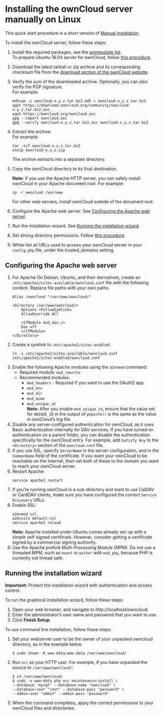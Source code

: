 Installing the ownCloud server manually on Linux
===

This quick start procedure is a short version of [Manual installation](https://doc.owncloud.org/server/10.4/admin_manual/installation/manual_installation.html).

To install the ownCloud server, follow these steps:

1. Install the required packages, see the [prerequisite list](https://doc.owncloud.org/server/10.4/admin_manual/installation/manual_installation.html#prerequisites).   
To prepare Ubuntu 18.04 server for ownCloud, follow [this procedure](https://doc.owncloud.org/server/10.4/admin_manual/installation/server_prep_ubuntu_18.04.html).
2. Download the latest tarball or zip archive and its corresponding checksum file from the [download section of the ownCloud website](https://owncloud.org/download/#owncloud-server).
3. Verify the sum of the downloaded archive. Optionally, you can also verify the PGP signature.   
For example:
   ```
   md5sum -c owncloud-x.y.z.tar.bz2.md5 < owncloud-x.y.z.tar.bz2
   wget https://download.owncloud.org/community/owncloud-x.y.z.tar.bz2.asc
   wget https://owncloud.org/owncloud.asc
   gpg --import owncloud.asc
   gpg --verify owncloud-x.y.z.tar.bz2.asc owncloud-x.y.z.tar.bz2
   ```
4. Extract the archive.  
    For example:
    ```
    tar -xjf owncloud-x.y.z.tar.bz2
    unzip owncloud-x.y.z.zip
    ```
    The archive extracts into a separate directory.
5. Copy the ownCloud directory to its final destination.

    **Note:** If you use the Apache HTTP server, you can safely install ownCloud in your Apache document root. For example:
    ```
    cp -r owncloud /var/www
    ```
    For other web servers, install ownCloud outside of the document root.
6. Configure the Apache web server. See [Configuring the Apache web server](#Configuring-the-Apache-web-server). 
7. Run the installation wizard. See [Running the installation wizard](#running-the-installation-wizard).  
8. Set strong directory permissions. Follow [this procedure](https://doc.owncloud.org/server/10.4/admin_manual/installation/installation_wizard.html#post-installation-steps).
9. White-list all URLs used to access your ownCloud server in your `config.php` file, under the trusted_domains setting.

## Configuring the Apache web server

1. For Apache On Debian, Ubuntu, and their derivatives, create an `/etc/apache2/sites-available/owncloud.conf` file with the following content. Replace file paths with your own paths.
    ```
    Alias /owncloud "/var/www/owncloud/"

    <Directory /var/www/owncloud/>
        Options +FollowSymlinks
        AllowOverride All
    
        <IfModule mod_dav.c>
        Dav off
        </IfModule>
    </Directory>
    ```
2. Create a symlink to `/etc/apache2/sites-enabled`:
     ```
     ln -s /etc/apache2/sites-available/owncloud.conf /etc/apache2/sites-enabled/owncloud.conf
     ```
3. Enable the following Apache modules using the `a2enmod` command:
     * Required module: `mod_rewrite`
     * Recommended modules:
       * `mod_headers` - Required if you want to use the OAuth2 app.
       * `mod_env`
       * `mod_dir`
       * `mod_mime`
       * `mod_unique_id`   
         **Note:** After you enable `mod_unique_id`, ensure that the value set for `UNIQUE_ID` in the output of `phpinfo()` is the same as the value in ownCloud’s log file. 
4. Disable any server-configured authentication for ownCloud, as it uses Basic authentication internally for DAV services. If you have turned on authentication on a parent folder, you can disable the authentication specifically for the ownCloud entry. For example, add `Satisfy Any` to the `<Directory>` section of the `owncloud.conf` file.
5. If you use SSL, specify `ServerName` in the server configuration, and in the `CommonName` field of the certificate. If you want your ownCloud to be reachable on the Internet, then set both of these to the domain you want to reach your ownCloud server.
6. Restart Apache:
     ```
     service apache2 restart
     ```
7. If you’re running ownCloud in a sub-directory and want to use CalDAV or CardDAV clients, make sure you have configured the correct `Service Discovery` URLs.
8. Enable SSL:
     ```
     a2enmod ssl
     a2ensite default-ssl
     service apache2 reload
     ```
     **Note:** Apache installed under Ubuntu comes already set-up with a simple self-signed certificate. However, consider getting a certificate signed by a commercial signing authority.
9. Use the Apache prefork Multi-Processing Module (MPM). Do not use a threaded MPM, such as `event` or `worker` with `mod_php`, because PHP is currently not thread safe.

## Running the installation wizard

**Important:** Protect the installation wizard with authentication and access control.
 
To run the graphical installation wizard, follow these steps:

1. Open your web browser, and navigate to http://localhost/owncloud.
2. Enter the administrator’s user name and password that you want to use.
3. Click **Finish Setup**.

To use command line installation, follow these steps:

1. Set your webserver user to be the owner of your unpacked owncloud directory, as in the example below.
    ```
    $ sudo chown -R www-data:www-data /var/www/owncloud/
    ```

2. Run `occ` as your HTTP user. For example, if you have unpacked the source to `/var/www/owncloud/`:
    ```
    $ cd /var/www/owncloud/
    $ sudo -u www-data php occ maintenance:install \
   --database "mysql" --database-name "owncloud" \
   --database-user "root" --database-pass "password" \
   --admin-user "admin" --admin-pass "password"
   ```
3. When the command completes, apply the correct permissions to your ownCloud files and directories.

